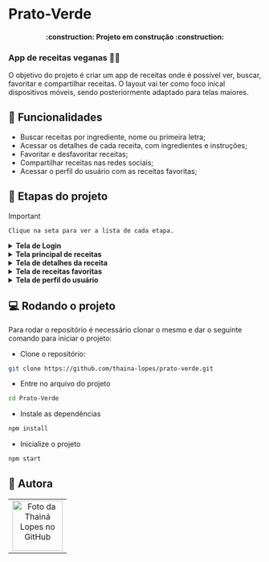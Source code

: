 # Prato-Verde

<h4 align="center"> 
    :construction:  Projeto em construção  :construction:
</h4>

### App de receitas veganas :fork_and_knife::herb:

O objetivo do projeto é criar um app de receitas onde é possível ver, buscar, favoritar e compartilhar receitas. O layout vai ter como foco inical dispositivos móveis, sendo posteriormente adaptado para telas maiores.

## :hammer: Funcionalidades

- Buscar receitas por ingrediente, nome ou primeira letra;
- Acessar os detalhes de cada receita, com ingredientes e instruções;
- Favoritar e desfavoritar receitas;
- Compartilhar receitas nas redes sociais;
- Acessar o perfil do usuário com as receitas favoritas;

## :memo: Etapas do projeto

> [!IMPORTANT]
> `Clique na seta para ver a lista de cada etapa.`

<details>
  <summary> <b>Tela de Login</b></summary>
  
1. [x] Desenvolver a tela de formulário com input de nome, e-mail, senha e botão de login.
2. [x] O botão do formulário só deve ser habilitado após um nome de usuário e uma senha com 6 caracteres ou mais serem preenchidos.
3. [x] Após a submissão do formulário, salve no localStorage o nome do usuário na chave `user`.
4. [x] Redirecionar o usuário para a tela principal de receitas após a submissão e validação com sucesso do login.

</details>
<details>
  <summary> <b>Tela principal de receitas</b> </summary>
  
1. [ ] Implementar o header de acordo com a necessidade de cada tela.
2. [ ] Implementar os botões de categoria para serem utilizados como filtro.
3. [ ] Implementar o filtro das receitas por meio da API ao clicar no filtro de categoria.
4. [ ] Implementar o filtro como um toggle, o qual se for selecionado novamente, o app deve retornar as receitas sem nenhum filtro.
5. [ ] Redirecionar o usuário para a tela de perfil ao clicar no botão de perfil.
6. [ ] Desenvolver o botão de busca que, ao ser clicado, a barra de busca deve aparecer. O mesmo serve para escondê-la.
7. [ ] Implementar 2 radio buttons na barra de busca: Ingrediente e Nome da receita.
8. [ ] Caso a busca retorne mais de uma receita, renderize as 6 primeiras encontradas, exibindo a imagem e o nome de cada uma.
9. [ ] Implementar o menu superior posicionando-o de forma fixa e contendo os ícones de menu.
10. [ ] Redirecionar a pessoa usuária para a tela correta ao clicar em cada ícone no menu.
11. [ ] Redirecionar o usuário ao clicar no card da receita, para a tela de detalhes, que deve mudar a rota e conter o id da receita na URL.
12. [ ] Realizar uma request para a API passando o id da receita que deve estar disponível nos parâmetros da URL.
   
</details>
<details>
<summary> <b>Tela de detalhes da receita</b> </summary>
  
1. [ ] Desenvolver a tela de modo que contenha a imagem da receita, o título, uma lista de ingredientes seguidos pelas quantidades, instruções de preparo e um botão de compartilhar.
2. [ ] O botão de compartilhar deve copiar a URL da tela de detalhes da receita para o clipboard.

</details>
<details>
<summary> <b>Tela de receitas favoritas</b> </summary>
  
1. [ ] Possuir a foto da receita, nome, um botão de compartilhar e um de "desfavoritar".
2. [ ] O botão de compartilhar deve copiar a URL da tela de detalhes da receita para o clipboard.
3. [ ] O botão de "desfavoritar" deve remover a receita da lista de receitas favoritas do `localStorage` e da tela.
4. [ ] Ao clicar na foto ou no nome da receita, a rota deve mudar para a tela de detalhes daquela receita.

</details>
<details>
<summary> <b>Tela de perfil do usuário</b> </summary>
  
1. [ ] Possuir o nome do usuário digitado no login.
2. [ ] Implementar 3 botões: um de "Receitas favoritas", um de "Início" e um de "Sair".
3. [ ] Ao clicar no botão de "Receitas favoritas", a rota deve mudar para a tela de receitas favoritas.
4. [ ] Ao clicar no botão de "Início", a rota deve mudar para a tela de início.
5. [ ] Ao clicar no botão de "Sair", o localStorage deve ser limpo e a rota deve mudar para a tela de login.

</details>

## :computer: Rodando o projeto

Para rodar o repositório é necessário clonar o mesmo e dar o seguinte comando para iniciar o projeto:

- Clone o repositório:

```bash
git clone https://github.com/thaina-lopes/prato-verde.git
```

- Entre no arquivo do projeto

```bash
cd Prato-Verde
```

- Instale as dependências

```bash
npm install
```

- Inicialize o projeto

```bash
npm start
```

## :green_heart: Autora

<table>
  <tr>
    <td align="center">
      <a href="https://github.com/thaina-lopes">
        <img src="https://avatars.githubusercontent.com/u/130593695?v=4" width="100px;" alt="Foto da Thainá Lopes no GitHub"/><br>
      </a>
    </td>
  </tr>
</table>
